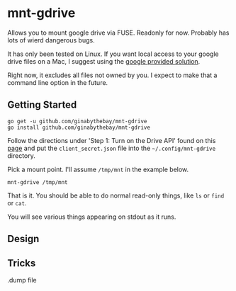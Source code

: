 # mnt-gdrive

Allows you to mount google drive via FUSE.  Readonly for now.  Probably has lots of wierd dangerous bugs.

It has only been tested on Linux.  If you want local access to your google drive files on a Mac,  I suggest using the [google provided solution](https://tools.google.com/dlpage/drive).

Right now, it excludes all files not owned by you.  I expect to make that a command line option in the future.

## Getting Started

```
go get -u github.com/ginabythebay/mnt-gdrive
go install github.com/ginabythebay/mnt-gdrive
```

Follow the directions under 'Step 1: Turn on the Drive API' found on this [page](https://developers.google.com/drive/v3/web/quickstart/go) and put the `client_secret.json` file into the `~/.config/mnt-gdrive` directory.

Pick a mount point.  I'll assume `/tmp/mnt` in the example below.

```
mnt-gdrive /tmp/mnt
```

That is it.  You should be able to do normal read-only things, like `ls` or `find` or `cat`.

You will see various things appearing on stdout as it runs.


## Design

## Tricks

.dump file

